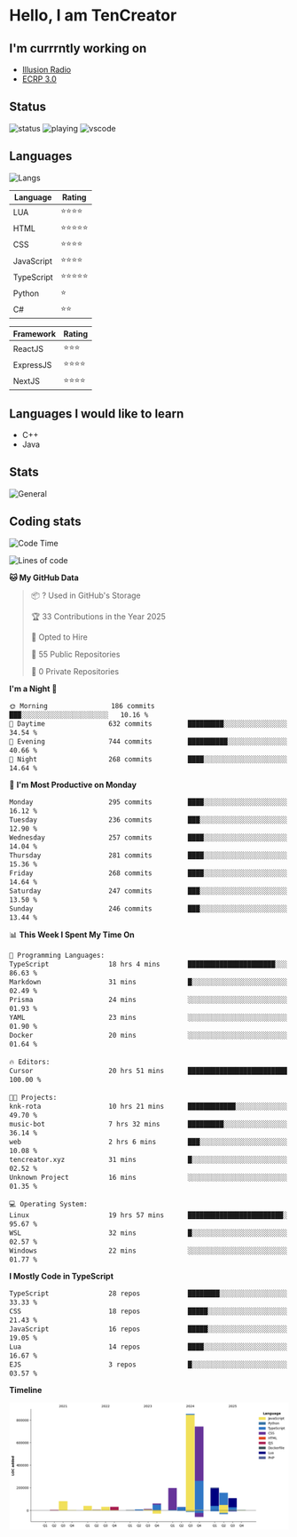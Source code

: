 # Hello, I am TenCreator

## I'm currrntly working on
- [Illusion Radio](https://illusionradio.co.uk/)
- [ECRP 3.0](http://github.com/Emerald-Coast-Roleplay/)

## Status
![status](https://api.statusbadges.me/badge/status/518334475038359555?simple=true&style=for-the-badge)
![playing](https://api.statusbadges.me/badge/playing/518334475038359555?style=for-the-badge)
![vscode](https://api.statusbadges.me/badge/vscode/518334475038359555?style=for-the-badge)

## Languages
![Langs](https://github-readme-stats.vercel.app/api/top-langs/?username=tencreator&layout=compact&theme=radical)


|Language|Rating|
|--------|------|
|LUA|⭐️⭐️⭐️⭐️|
|HTML|⭐️⭐️⭐️⭐️⭐️|
|CSS|⭐️⭐️⭐️⭐️|
|JavaScript|⭐️⭐️⭐️⭐️|
|TypeScript|⭐️⭐️⭐️⭐️⭐️|
|Python|⭐️|
|C#|⭐️⭐️ |

|Framework|Rating|
|--------|------|
|ReactJS|⭐️⭐️⭐|
|ExpressJS|⭐️⭐️⭐️⭐️|
|NextJS|⭐️⭐️⭐⭐️|

## Languages I would like to learn
- C++
- Java

## Stats
![General](https://github-readme-stats.vercel.app/api?username=tencreator&show_icons=true&theme=radical)

## Coding stats

<!--START_SECTION:waka-->
![Code Time](http://img.shields.io/badge/Code%20Time-401%20hrs-blue)

![Lines of code](https://img.shields.io/badge/From%20Hello%20World%20I%27ve%20Written-1.9%20million%20lines%20of%20code-blue)

**🐱 My GitHub Data** 

> 📦 ? Used in GitHub's Storage 
 > 
> 🏆 33 Contributions in the Year 2025
 > 
> 💼 Opted to Hire
 > 
> 📜 55 Public Repositories 
 > 
> 🔑 0 Private Repositories 
 > 
**I'm a Night 🦉** 

```text
🌞 Morning                186 commits         ███░░░░░░░░░░░░░░░░░░░░░░   10.16 % 
🌆 Daytime                632 commits         █████████░░░░░░░░░░░░░░░░   34.54 % 
🌃 Evening                744 commits         ██████████░░░░░░░░░░░░░░░   40.66 % 
🌙 Night                  268 commits         ████░░░░░░░░░░░░░░░░░░░░░   14.64 % 
```
📅 **I'm Most Productive on Monday** 

```text
Monday                   295 commits         ████░░░░░░░░░░░░░░░░░░░░░   16.12 % 
Tuesday                  236 commits         ███░░░░░░░░░░░░░░░░░░░░░░   12.90 % 
Wednesday                257 commits         ████░░░░░░░░░░░░░░░░░░░░░   14.04 % 
Thursday                 281 commits         ████░░░░░░░░░░░░░░░░░░░░░   15.36 % 
Friday                   268 commits         ████░░░░░░░░░░░░░░░░░░░░░   14.64 % 
Saturday                 247 commits         ███░░░░░░░░░░░░░░░░░░░░░░   13.50 % 
Sunday                   246 commits         ███░░░░░░░░░░░░░░░░░░░░░░   13.44 % 
```


📊 **This Week I Spent My Time On** 

```text
💬 Programming Languages: 
TypeScript               18 hrs 4 mins       ██████████████████████░░░   86.63 % 
Markdown                 31 mins             █░░░░░░░░░░░░░░░░░░░░░░░░   02.49 % 
Prisma                   24 mins             ░░░░░░░░░░░░░░░░░░░░░░░░░   01.93 % 
YAML                     23 mins             ░░░░░░░░░░░░░░░░░░░░░░░░░   01.90 % 
Docker                   20 mins             ░░░░░░░░░░░░░░░░░░░░░░░░░   01.64 % 

🔥 Editors: 
Cursor                   20 hrs 51 mins      █████████████████████████   100.00 % 

🐱‍💻 Projects: 
knk-rota                 10 hrs 21 mins      ████████████░░░░░░░░░░░░░   49.70 % 
music-bot                7 hrs 32 mins       █████████░░░░░░░░░░░░░░░░   36.14 % 
web                      2 hrs 6 mins        ███░░░░░░░░░░░░░░░░░░░░░░   10.08 % 
tencreator.xyz           31 mins             █░░░░░░░░░░░░░░░░░░░░░░░░   02.52 % 
Unknown Project          16 mins             ░░░░░░░░░░░░░░░░░░░░░░░░░   01.35 % 

💻 Operating System: 
Linux                    19 hrs 57 mins      ████████████████████████░   95.67 % 
WSL                      32 mins             █░░░░░░░░░░░░░░░░░░░░░░░░   02.57 % 
Windows                  22 mins             ░░░░░░░░░░░░░░░░░░░░░░░░░   01.77 % 
```

**I Mostly Code in TypeScript** 

```text
TypeScript               28 repos            ████████░░░░░░░░░░░░░░░░░   33.33 % 
CSS                      18 repos            █████░░░░░░░░░░░░░░░░░░░░   21.43 % 
JavaScript               16 repos            █████░░░░░░░░░░░░░░░░░░░░   19.05 % 
Lua                      14 repos            ████░░░░░░░░░░░░░░░░░░░░░   16.67 % 
EJS                      3 repos             █░░░░░░░░░░░░░░░░░░░░░░░░   03.57 % 
```



**Timeline**

![Lines of Code chart](https://raw.githubusercontent.com/tencreator/tencreator/main/assets/bar_graph.png)


<!--END_SECTION:waka-->

